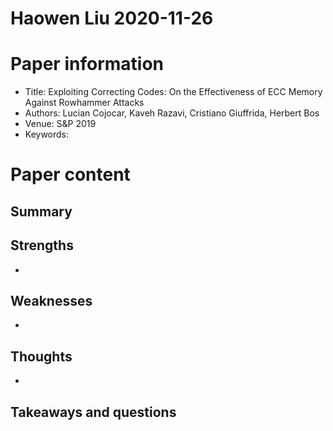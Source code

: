 # Haowen Liu  2020-11-26

# Paper information

- Title: Exploiting Correcting Codes: On the Effectiveness of ECC Memory Against Rowhammer Attacks
- Authors: Lucian Cojocar, Kaveh Razavi, Cristiano Giuffrida, Herbert Bos
- Venue: S&P 2019
- Keywords: 

# Paper content

## Summary




## Strengths

- 

## Weaknesses

- 

## Thoughts
- 

## Takeaways and questions

